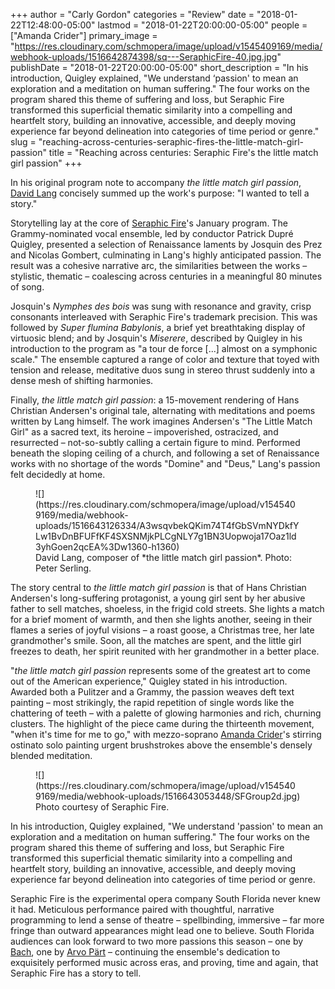 +++
author = "Carly Gordon"
categories = "Review"
date = "2018-01-22T12:48:00-05:00"
lastmod = "2018-01-22T20:00:00-05:00"
people = ["Amanda Crider"]
primary_image = "https://res.cloudinary.com/schmopera/image/upload/v1545409169/media/webhook-uploads/1516642874398/sq---SeraphicFire-40.jpg.jpg"
publishDate = "2018-01-22T20:00:00-05:00"
short_description = "In his introduction, Quigley explained, &quot;We understand ‘passion&#039; to mean an exploration and a meditation on human suffering.&quot; The four works on the program shared this theme of suffering and loss, but Seraphic Fire transformed this superficial thematic similarity into a compelling and heartfelt story, building an innovative, accessible, and deeply moving experience far beyond delineation into categories of time period or genre."
slug = "reaching-across-centuries-seraphic-fires-the-little-match-girl-passion"
title = "Reaching across centuries: Seraphic Fire&#039;s the little match girl passion"
+++

In his original program note to accompany *the little match girl passion*, [David Lang](/scene/people/david-lang/) concisely summed up the work's purpose: "I wanted to tell a story."

Storytelling lay at the core of [Seraphic Fire](http://www.seraphicfire.org/)'s January program. The Grammy-nominated vocal ensemble, led by conductor Patrick Dupré Quigley, presented a selection of Renaissance laments by Josquin des Prez and Nicolas Gombert, culminating in Lang's highly anticipated passion. The result was a cohesive narrative arc, the similarities between the works – stylistic, thematic – coalescing across centuries in a meaningful 80 minutes of song.

Josquin's *Nymphes des bois* was sung with resonance and gravity, crisp consonants interleaved with Seraphic Fire's trademark precision. This was followed by *Super flumina Babylonis*, a brief yet breathtaking display of virtuosic blend; and by Josquin's *Miserere*, described by Quigley in his introduction to the program as "a tour de force [...] almost on a symphonic scale." The ensemble captured a range of color and texture that toyed with tension and release, meditative duos sung in stereo thrust suddenly into a dense mesh of shifting harmonies.

Finally, *the little match girl passion*: a 15-movement rendering of Hans Christian Andersen's original tale, alternating with meditations and poems written by Lang himself. The work imagines Andersen's "The Little Match Girl" as a sacred text, its heroine – impoverished, ostracized, and resurrected – not-so-subtly calling a certain figure to mind. Performed beneath the sloping ceiling of a church, and following a set of Renaissance works with no shortage of the words "Domine" and "Deus," Lang's passion felt decidedly at home.

<figure data-type="image">
![](https://res.cloudinary.com/schmopera/image/upload/v1545409169/media/webhook-uploads/1516643126334/A3wsqvbekQKim74T4fGbSVmNYDkfYLw1BvDnBFUFfKF4SXSNMjkPLCgNLY7g1BN3Uopwoja17Oaz1ld3yhGoen2qcEA%3Dw1360-h1360)
<figcaption>David Lang, composer of *the little match girl passion*. Photo: Peter Serling. </figcaption>
</figure>

The story central to *the little match girl passion* is that of Hans Christian Andersen's long-suffering protagonist, a young girl sent by her abusive father to sell matches, shoeless, in the frigid cold streets. She lights a match for a brief moment of warmth, and then she lights another, seeing in their flames a series of joyful visions – a roast goose, a Christmas tree, her late grandmother's smile. Soon, all the matches are spent, and the little girl freezes to death, her spirit reunited with her grandmother in a better place.

"*the little match girl passion* represents some of the greatest art to come out of the American experience," Quigley stated in his introduction. Awarded both a Pulitzer and a Grammy, the passion weaves deft text painting – most strikingly, the rapid repetition of single words like the chattering of teeth – with a palette of glowing harmonies and rich, churning clusters. The highlight of the piece came during the thirteenth movement, "when it's time for me to go," with mezzo-soprano [Amanda Crider](/scene/people/amanda-crider/)'s stirring ostinato solo painting urgent brushstrokes above the ensemble's densely blended meditation.

<figure data-type="image">
![](https://res.cloudinary.com/schmopera/image/upload/v1545409169/media/webhook-uploads/1516643053448/SFGroup2d.jpg)
<figcaption>Photo courtesy of Seraphic Fire.</figcaption>
</figure>

In his introduction, Quigley explained, "We understand 'passion' to mean an exploration and a meditation on human suffering." The four works on the program shared this theme of suffering and loss, but Seraphic Fire transformed this superficial thematic similarity into a compelling and heartfelt story, building an innovative, accessible, and deeply moving experience far beyond delineation into categories of time period or genre.

Seraphic Fire is the experimental opera company South Florida never knew it had. Meticulous performance paired with thoughtful, narrative programming to lend a sense of theatre – spellbinding, immersive – far more fringe than outward appearances might lead one to believe. South Florida audiences can look forward to two more passions this season – one by [Bach](http://www.seraphicfire.org/performances/tickets/j-s-bach-st-matthew-passion/), one by [Arvo Pärt](http://www.seraphicfire.org/performances/tickets/arvo-part-passio/) – continuing the ensemble's dedication to exquisitely performed music across eras, and proving, time and again, that Seraphic Fire has a story to tell.
